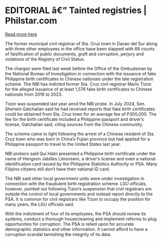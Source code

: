 # EDITORIAL â€” Tainted registries | Philstar.com

[Read more here](https://www.philstar.com/opinion/2025/03/24/2430718/editorial-tainted-registries)

The former municipal civil registrar of Sta. Cruz town in Davao del Sur along with three other employees in the office have been slapped with 66 counts of falsification of public documents, graft and corruption, perjury and violations of the Registry of Civil Status.

The charges were filed last week before the Office of the Ombudsman by the National Bureau of Investigation in connection with the issuance of fake Philippine birth certificates to Chinese nationals under the late registration scheme. The NBI has indicted former Sta. Cruz civil registrar Mario Tizon for the alleged issuance of at least 1,576 fake birth certificates to Chinese nationals from 2016 to 2023.

Tizon was suspended last year amid the NBI probe. In July 2024, Sen. Sherwin Gatchalian said he had received reports that fake birth certificates could be obtained from Sta. Cruz town for an average fee of P300,000. The fee for the birth certificate included a Philippine passport and driver’s license, Gatchalian said, citing sources from the Chinese community.

The scheme came to light following the arrest of a Chinese resident of Sta. Cruz town who was born in China’s Fujian province but had applied for a Philippine passport to travel to the United States last year.

NBI probers said Qui Halin presented a Philippine birth certificate under the name of Hengson Jabilles Limonsero, a driver’s license and even a national identification card issued by the Philippine Statistics Authority or PSA. Many Filipino citizens still don’t have their national ID card.

The NBI said other local government units were under investigation in connection with the fraudulent birth registration scheme. LGU officials, however, pointed out following Tizon’s suspension that civil registrars are outside the control of local governments and instead report directly to the PSA. It is common for civil registrars like Tizon to occupy the position for many years, the LGU officials said.

With the indictment of four of its employees, the PSA should review its systems, conduct a thorough housecleaning and implement reforms to plug opportunities for corruption. The PSA is relied upon for accurate demographic statistics and other information. It cannot afford to have a corruption scandal tarnishing the integrity of its data.
